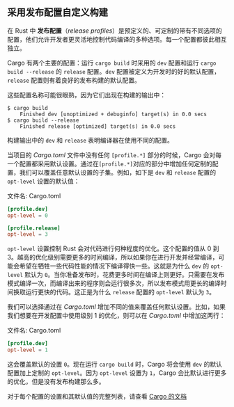 ## 采用发布配置自定义构建

在 Rust 中 **发布配置**（*release profiles*）是预定义的、可定制的带有不同选项的配置，他们允许开发者更灵活地控制代码编译的多种选项。每一个配置都彼此相互独立。

Cargo 有两个主要的配置：运行 `cargo build` 时采用的 `dev` 配置和运行 `cargo build --release` 的 `release` 配置。`dev` 配置被定义为开发时的好的默认配置，`release` 配置则有着良好的发布构建的默认配置。

这些配置名称可能很眼熟，因为它们出现在构建的输出中：

```text
$ cargo build
    Finished dev [unoptimized + debuginfo] target(s) in 0.0 secs
$ cargo build --release
    Finished release [optimized] target(s) in 0.0 secs
```

构建输出中的 `dev` 和 `release` 表明编译器在使用不同的配置。

当项目的 *Cargo.toml* 文件中没有任何 `[profile.*]` 部分的时候，Cargo 会对每一个配置都采用默认设置。通过在`[profile.*]`对应的部分中增加任何定制的配置，我们可以覆盖任意默认设置的子集。例如，如下是 `dev` 和 `release` 配置的 `opt-level` 设置的默认值：

<span class="filename">文件名: Cargo.toml</span>

```toml
[profile.dev]
opt-level = 0

[profile.release]
opt-level = 3
```

`opt-level` 设置控制 Rust 会对代码进行何种程度的优化。这个配置的值从 0 到 3。越高的优化级别需要更多的时间编译，所以如果你在进行开发并经常编译，可能会希望在牺牲一些代码性能的情况下编译得快一些。这就是为什么 `dev` 的 `opt-level` 默认为 `0`。当你准备发布时，花费更多时间在编译上则更好。只需要在发布模式编译一次，而编译出来的程序则会运行很多次，所以发布模式用更长的编译时间换取运行更快的代码。这正是为什么 `release` 配置的 `opt-level` 默认为 `3`。

我们可以选择通过在 *Cargo.toml* 增加不同的值来覆盖任何默认设置。比如，如果我们想要在开发配置中使用级别 1 的优化，则可以在 *Cargo.toml* 中增加这两行：

<span class="filename">文件名: Cargo.toml</span>

```toml
[profile.dev]
opt-level = 1
```

这会覆盖默认的设置 `0`。现在运行 `cargo build` 时，Cargo 将会使用 `dev` 的默认配置加上定制的 `opt-level`。因为 `opt-level` 设置为 `1`，Cargo 会比默认进行更多的优化，但是没有发布构建那么多。

对于每个配置的设置和其默认值的完整列表，请查看 [Cargo 的文档](https://rustwiki.org/zh-CN/cargo/reference/manifest.html#the-profile-sections)
